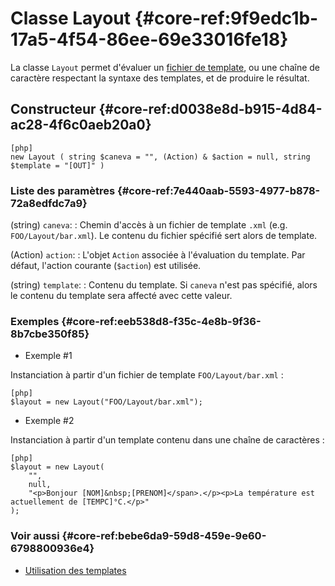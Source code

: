 # Classe Layout {#core-ref:9f9edc1b-17a5-4f54-86ee-69e33016fe18}

La classe `Layout` permet d'évaluer un [fichier de
template][UtilisationDesTemplates], ou une chaîne de caractère respectant la
syntaxe des templates, et de produire le résultat.

## Constructeur {#core-ref:d0038e8d-b915-4d84-ac28-4f6c0aeb20a0}

    [php]
    new Layout ( string $caneva = "", (Action) & $action = null, string $template = "[OUT]" )

### Liste des paramètres {#core-ref:7e440aab-5593-4977-b878-72a8edfdc7a9}

(string) `caneva`:
:   Chemin d'accès à un fichier de template `.xml`
    (e.g. `FOO/Layout/bar.xml`). Le contenu du fichier spécifié sert alors de
    template.

(Action) `action`:
:   L'objet `Action` associée à l'évaluation du template. Par défaut,
    l'action courante (`$action`) est utilisée.

(string) `template`:
:   Contenu du template. Si `caneva` n'est pas spécifié, alors le contenu du
    template sera affecté avec cette valeur.

### Exemples {#core-ref:eeb538d8-f35c-4e8b-9f36-8b7cbe350f85}

- Exemple #1

Instanciation à partir d'un fichier de template `FOO/Layout/bar.xml` :

    [php]
    $layout = new Layout("FOO/Layout/bar.xml");

- Exemple #2

Instanciation à partir d'un template contenu dans une chaîne de caractères :

    [php]
    $layout = new Layout(
    	"",
    	null,
    	"<p>Bonjour [NOM]&nbsp;[PRENOM]</span>.</p><p>La température est actuellement de [TEMPC]°C.</p>"
    );

### Voir aussi {#core-ref:bebe6da9-59d8-459e-9e60-6798800936e4}

- [Utilisation des templates][UtilisationDesTemplates]

<!-- links -->
[UtilisationDesTemplates]: #core-ref:5f4a2f4b-9ceb-42db-8ac1-2a7baa621ce2